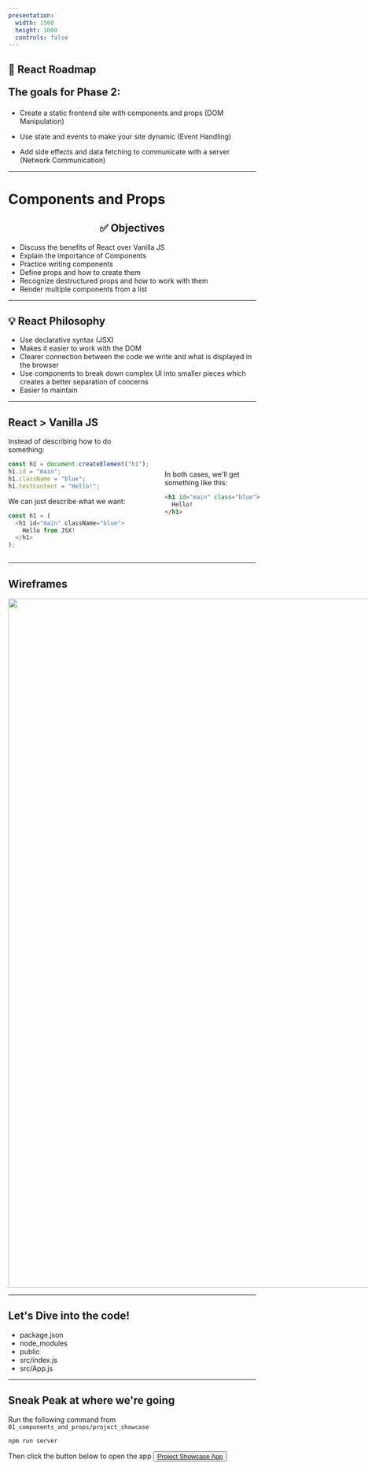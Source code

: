 ```yaml
---
presentation:
  width: 1500
  height: 1000
  controls: false
---
```



<h2> 🚗 React Roadmap

The goals for Phase 2: </h2>

- Create a static frontend site with components and props (DOM Manipulation)

- Use state and events to make your site dynamic (Event Handling)

- Add side effects and data fetching to communicate with a server (Network Communication)


---

<h1> Components and Props </h1>

<!-- slide style="text-align: left;" -->

<h2 style="text-align: center;"> ✅ Objectives </h2>

+ Discuss the benefits of React over Vanilla JS
+ Explain the importance of Components
+ Practice writing components
+ Define props and how to create them
+ Recognize destructured props and how to work with them
+ Render multiple components from a list


---

<h2> 💡 React Philosophy </h2>

- Use declarative syntax (JSX)
- Makes it easier to work with the DOM
- Clearer connection between the code we write and what is displayed in the browser
- Use components to break down complex UI into smaller pieces which creates a better separation of concerns
- Easier to maintain


---

<h2> React > Vanilla JS </h2>

<div style="display: flex; gap: 2rem;">
<div>
Instead of describing how to do something:

```js
const h1 = document.createElement("h1");
h1.id = "main";
h1.className = "blue";
h1.textContent = "Hello!";
```

We can just describe what we want:

```js
const h1 = (
  <h1 id="main" className="blue">
    Hello from JSX!
  </h1>
);
```

</div>
<div style="display: flex; flex-direction: column; justify-content: center;">
  In both cases, we'll get something like this:

  ```html
  <h1 id="main" class="blue">
    Hello!
  </h1>
  ```

</div>
</div>


---

<h2> Wireframes </h2>

<div style="display: flex; flex-direction: row;">
  <div>
    <img width="1400px" src="https://res.cloudinary.com/dnocv6uwb/image/upload/v1643721399/wireframe_bfc35e.png">
  </div>

  <div style="font-size: 1.95rem; margin-top: 0.85rem;">
    What components could we use to build this app?

<textarea style="font-size: 2rem; border: 2px solid black; padding: 1rem;" rows="10" cols="25"></textarea>    
  </div>
</div>




---


## Let's Dive into the code!

- package.json
- node_modules
- public
- src/index.js
- src/App.js


---

## Sneak Peak at where we're going

Run the following command from `01_components_and_props/project_showcase`
```bash
npm run server
```

Then click the button below to open the app
<button>[Project Showcase App](https://phase-2-react-project-showcase.netlify.app/projects)</button>